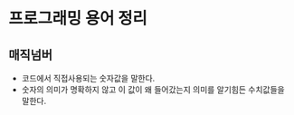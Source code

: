 # 프로그래밍 용어 정리

## 매직넘버
 - 코드에서 직접사용되는 숫자값을 말한다.
 - 숫자의 의미가 명확하지 않고 이 값이 왜 들어갔는지 의미를 알기힘든 수치값들을 말한다.
